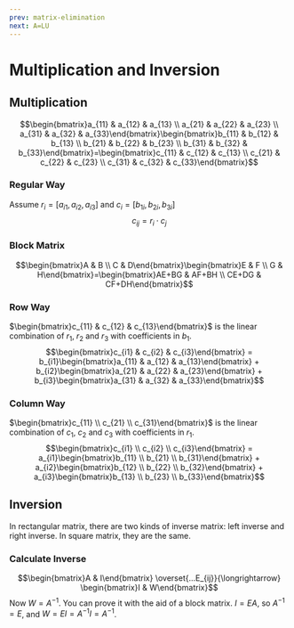 ```yaml
---
prev: matrix-elimination
next: A=LU
---
```

# Multiplication and Inversion
## Multiplication
$$\begin{bmatrix}a_{11} & a_{12} & a_{13} \\ a_{21} & a_{22} & a_{23} \\ a_{31} & a_{32} & a_{33}\end{bmatrix}\begin{bmatrix}b_{11} & b_{12} & b_{13} \\ b_{21} & b_{22} & b_{23} \\ b_{31} & b_{32} & b_{33}\end{bmatrix}=\begin{bmatrix}c_{11} & c_{12} & c_{13} \\ c_{21} & c_{22} & c_{23} \\ c_{31} & c_{32} & c_{33}\end{bmatrix}$$

### Regular Way
Assume $r_i = [a_{i1}, a_{i2}, a_{i3}]$ and $c_i = [b_{1i}, b_{2i}, b_{3i}]$ 
$$c_{ij} = r_i \cdot c_j$$

### Block Matrix
$$\begin{bmatrix}A & B \\ C & D\end{bmatrix}\begin{bmatrix}E & F \\ G & H\end{bmatrix}=\begin{bmatrix}AE+BG & AF+BH \\ CE+DG & CF+DH\end{bmatrix}$$

### Row Way
$\begin{bmatrix}c_{11} & c_{12} & c_{13}\end{bmatrix}$ is the linear combination of $r_1$, $r_2$ and $r_3$ with coefficients in $b_1$.
$$\begin{bmatrix}c_{i1} & c_{i2} & c_{i3}\end{bmatrix} = b_{i1}\begin{bmatrix}a_{11} & a_{12} & a_{13}\end{bmatrix} + b_{i2}\begin{bmatrix}a_{21} & a_{22} & a_{23}\end{bmatrix} + b_{i3}\begin{bmatrix}a_{31} & a_{32} & a_{33}\end{bmatrix}$$

### Column Way
$\begin{bmatrix}c_{11} \\ c_{21} \\ c_{31}\end{bmatrix}$ is the linear combination of $c_1$, $c_2$ and $c_3$ with coefficients in $r_1$.
$$\begin{bmatrix}c_{i1} \\ c_{i2} \\ c_{i3}\end{bmatrix} = a_{i1}\begin{bmatrix}b_{11} \\ b_{21} \\ b_{31}\end{bmatrix} + a_{i2}\begin{bmatrix}b_{12} \\ b_{22} \\ b_{32}\end{bmatrix} + a_{i3}\begin{bmatrix}b_{13} \\ b_{23} \\ b_{33}\end{bmatrix}$$

## Inversion
In rectangular matrix, there are two kinds of inverse matrix: left inverse and right inverse. In square matrix, they are the same.

### Calculate Inverse
$$\begin{bmatrix}A & I\end{bmatrix} \overset{...E_{ij}}{\longrightarrow} \begin{bmatrix}I & W\end{bmatrix}$$
Now $W = A^{-1}$. You can prove it with the aid of a block matrix. $I=EA$, so $A^{-1} = E$, and $W = EI = A^{-1}I = A^{-1}$.